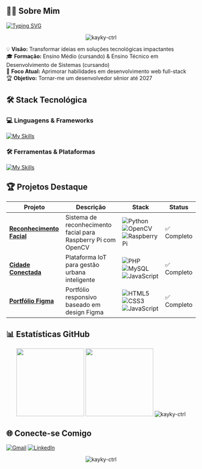 ## 👨‍💻 Sobre Mim
[![Typing SVG](https://readme-typing-svg.herokuapp.com?font=Fira+Code&weight=600&size=22&pause=1000&color=38C6F7&width=435&lines=Desenvolvedor+Full-Stack+Emergente;Estudante+de+Programação+%F0%9F%93%9A;Entusiasta+de+Tecnologia+%F0%9F%92%BB)](https://git.io/typing-svg)

<p align="center">
  <img src="https://github-profile-trophy.vercel.app/?username=kayky-ctrl&theme=onedark&row=1&column=6" alt="kayky-ctrl" />
</p>

💡 **Visão:** Transformar ideias em soluções tecnológicas impactantes  
🎓 **Formação:** Ensino Médio (cursando) & Ensino Técnico em Desenvolvimento de Sistemas (cursando)  
🌱 **Foco Atual:** Aprimorar habilidades em desenvolvimento web full-stack  
🏆 **Objetivo:** Tornar-me um desenvolvedor sênior até 2027

## 🛠 Stack Tecnológica

### 💻 Linguagens & Frameworks
[![My Skills](https://skillicons.dev/icons?i=js,react,bootstrap,nodejs,php,laravel,mysql,py,cpp,&perline=6)](https://skillicons.dev)

### 🛠 Ferramentas & Plataformas
[![My Skills](https://skillicons.dev/icons?i=git,github,vscode,figma,raspberrypi,arduino,linux,&perline=6)](https://skillicons.dev)

## 🏆 Projetos Destaque

| Projeto | Descrição | Stack | Status |
|---------|-----------|-------|--------|
| **[Reconhecimento Facial](https://github.com/kayky-ctrl/ReconhecimentoFacialRaspberry)** | Sistema de reconhecimento facial para Raspberry Pi com OpenCV | ![Python](https://img.shields.io/badge/-Python-3776AB?logo=python&logoColor=white) ![OpenCV](https://img.shields.io/badge/-OpenCV-5C3EE8?logo=opencv&logoColor=white) ![RaspberryPi](https://img.shields.io/badge/-Raspberry%20Pi-C51A4A?logo=raspberrypi&logoColor=white) | ✅ Completo |
| **[Cidade Conectada](https://github.com/kayky-ctrl/CidadeConectada)** | Plataforma IoT para gestão urbana inteligente | ![PHP](https://img.shields.io/badge/-PHP-777BB4?logo=php&logoColor=white) ![MySQL](https://img.shields.io/badge/-MySQL-4479A1?logo=mysql&logoColor=white) ![JavaScript](https://img.shields.io/badge/-JavaScript-F7DF1E?logo=javascript&logoColor=black) | ✅ Completo  |
| **[Portfólio Figma](https://kayky-ctrl.github.io/portfolioFigma/)** | Portfólio responsivo baseado em design Figma | ![HTML5](https://img.shields.io/badge/-HTML5-E34F26?logo=html5&logoColor=white) ![CSS3](https://img.shields.io/badge/-CSS3-1572B6?logo=css3&logoColor=white) ![JavaScript](https://img.shields.io/badge/-JavaScript-F7DF1E?logo=javascript&logoColor=black) | ✅ Completo |

## 📊 Estatísticas GitHub

<div align="center">
  <img height="180em" src="https://github-readme-stats.vercel.app/api?username=kayky-ctrl&show_icons=true&theme=tokyonight&include_all_commits=true&count_private=true"/>
  <img height="180em" src="https://github-readme-stats.vercel.app/api/top-langs/?username=kayky-ctrl&layout=compact&langs_count=7&theme=tokyonight"/>
  <img src="https://github-readme-streak-stats.herokuapp.com/?user=kayky-ctrl&theme=tokyonight" alt="kayky-ctrl" />
</div>

## 🌐 Conecte-se Comigo

[![Gmail](https://img.shields.io/badge/-kaykyrdepaula@gmail.com-D14836?style=flat&logo=gmail&logoColor=white)](mailto:kaykyrdepaula@gmail.com)
[![LinkedIn](https://img.shields.io/badge/-LinkedIn-0077B5?style=flat&logo=linkedin&logoColor=white)](https://linkedin.com/in/kayky-de-paula)

<p align="center">
  <img src="https://komarev.com/ghpvc/?username=kayky-ctrl&label=Profile%20views&color=0e75b6&style=flat" alt="kayky-ctrl" />
</p>
